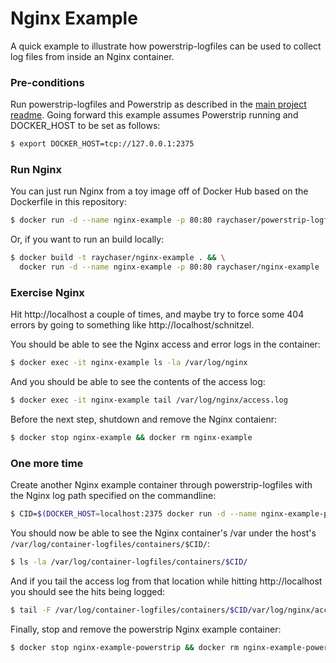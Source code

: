 Nginx Example
=============

A quick example to illustrate how powerstrip-logfiles can be used to collect log files from inside an Nginx container.

### Pre-conditions

Run powerstrip-logfiles and Powerstrip as described in the [main project readme](https://github.com/raychaser/powerstrip-logfiles). Going forward this example assumes Powerstrip running and DOCKER_HOST to be set as follows:

```bash
$ export DOCKER_HOST=tcp://127.0.0.1:2375
```

### Run Nginx

You can just run Nginx from a toy image off of Docker Hub based on the Dockerfile in this repository:

```bash
$ docker run -d --name nginx-example -p 80:80 raychaser/powerstrip-logfiles:latest-nginx-example
```

Or, if you want to run an build locally:

```bash
$ docker build -t raychaser/nginx-example . && \
  docker run -d --name nginx-example -p 80:80 raychaser/nginx-example
```

### Exercise Nginx

Hit http://localhost a couple of times, and maybe try to force some 404 errors by going to something like http://localhost/schnitzel.

You should be able to see the Nginx access and error logs in the container:

```bash
$ docker exec -it nginx-example ls -la /var/log/nginx
```

And you should be able to see the contents of the access log:

```bash
$ docker exec -it nginx-example tail /var/log/nginx/access.log
```

Before the next step, shutdown and remove the Nginx contaienr:

```bash
$ docker stop nginx-example && docker rm nginx-example
```

### One more time

Create another Nginx example container through powerstrip-logfiles with the Nginx log path specified on the commandline:

```bash
$ CID=$(DOCKER_HOST=localhost:2375 docker run -d --name nginx-example-powerstrip -p 80:80 -e LOGS=/var/log/nginx raychaser/powerstrip-logfiles:latest-nginx-example) && echo $CID
```

You should now be able to see the Nginx container's /var under the host's `/var/log/container-logfiles/containers/$CID/`:

```bash
$ ls -la /var/log/container-logfiles/containers/$CID/
```

And if you tail the access log from that location while hitting http://localhost you should see the hits being logged:

```bash
$ tail -F /var/log/container-logfiles/containers/$CID/var/log/nginx/access.log
```

Finally, stop and remove the powerstrip Nginx example container:

```bash
$ docker stop nginx-example-powerstrip && docker rm nginx-example-powerstrip
```
